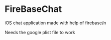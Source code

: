 # FireBaseChat
iOS chat application made with help of firebase/n

Needs the google plist file to work
